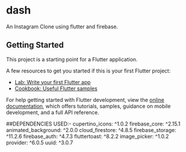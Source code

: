 # dash

An Instagram Clone using flutter and firebase.


## Getting Started

This project is a starting point for a Flutter application.

A few resources to get you started if this is your first Flutter project:

- [Lab: Write your first Flutter app](https://docs.flutter.dev/get-started/codelab)
- [Cookbook: Useful Flutter samples](https://docs.flutter.dev/cookbook)

For help getting started with Flutter development, view the
[online documentation](https://docs.flutter.dev/), which offers tutorials,
samples, guidance on mobile development, and a full API reference.

##DEPENDENCIES USED:-
 cupertino_icons: ^1.0.2
  firebase_core: ^2.15.1
  animated_background: ^2.0.0
  cloud_firestore: ^4.8.5
  firebase_storage: ^11.2.6
  firebase_auth: ^4.7.3
  fluttertoast: ^8.2.2
  image_picker: ^1.0.2
  provider: ^6.0.5
  uuid: ^3.0.7

